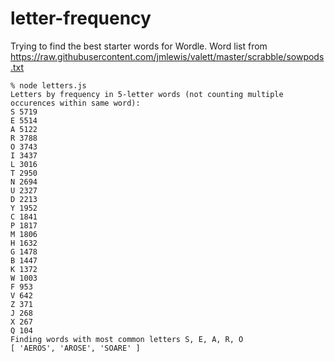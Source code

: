 # letter-frequency

Trying to find the best starter words for Wordle. Word list from https://raw.githubusercontent.com/jmlewis/valett/master/scrabble/sowpods.txt 

```
% node letters.js
Letters by frequency in 5-letter words (not counting multiple occurences within same word):
S 5719
E 5514
A 5122
R 3788
O 3743
I 3437
L 3016
T 2950
N 2694
U 2327
D 2213
Y 1952
C 1841
P 1817
M 1806
H 1632
G 1478
B 1447
K 1372
W 1003
F 953
V 642
Z 371
J 268
X 267
Q 104
Finding words with most common letters S, E, A, R, O
[ 'AEROS', 'AROSE', 'SOARE' ]
```
